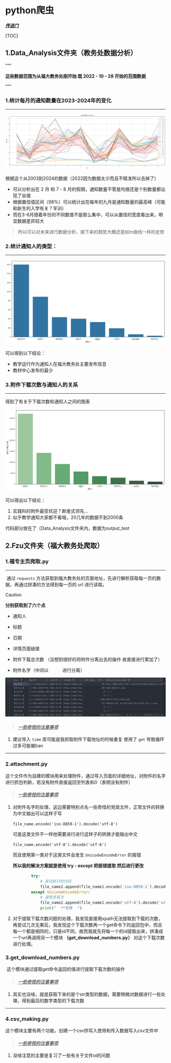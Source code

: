 # python爬虫



*<u>**传送门**</u>*

[TOC]

## 1.Data_Analysis文件夹（教务处数据分析）



”“”

**这些数据范围为从福大教务处刚开始 既 2022 - 10 - 28 开始的范围数据**

“”“

### 1.统计每月的通知数量在2023-2024年的变化

------

![p3](./picture/p3.png)



根据这个从2003到2024的数据（2022因为数据太少而且不精准所以去掉了）

- 可以分析出在 2 月 和 7 - 8 月的假期，通知数量不管是均值还是个别数量都出现了谷值
- 根据置信值区间（98%）可以统计出在每年的九月是通知数量的最高峰（可能和新生的入学有关？军训）
- 而在3-6月随着年份的不同数值不是那么集中，可以从置信的宽度看出来，明显数据差异较大



> 所以可以对未来进行数据分析，接下来的趋势大概还是如m曲线一样的走势

### 2.统计通知人的类型：

------





![p1](./picture/p1.png)

可以得到以下结论：

- 教学运行作为通知人在福大教务处主要发布信息
- 教材中心发布的最少



### 3.附件下载次数与通知人的关系

------

得到了有关于下载次数和通知人之间的图表

![p2](./picture/p2.png)

可以得出以下结论：

1. 实践科的附件最受欢迎？断崖式领先...
2. 似乎教学通知大家都不看哦，20几年的数据不到2000条



代码部分放在了（Data_Analysis文件夹内，数据为output_test



## 2.Fzu文件夹（福大教务处爬取）

### 1.福专主页爬取.py

------

​	通过    `requests`    方法获取到福大教务处的页面地址，先进行解析获取每一页的数据，再通过拼凑的方法得到每一页的 url 进行读取。

> [!CAUTION]
>
> **分别获取到了六个点**

- 通知人

- 标题

- 日期

- 详情页面链接

- 附件下载总次数 （没想到很好的将附件分离出去的操作 故直接进行累加了）

- 附件名字（中间以   `     `   进行分离）


![image-20241114191018350](.\picture\image-20241114191018350.png)




> #### ***<u>一些奇怪的注意事项</u>***

1. 建议导入 `time` 库可能是我抓取附件下载地址的时候重复 使用了 `get` 导致循环过多可能被ban







------

### 2.attachment.py

​	这个文件作为自建的模块用来处理附件，通过导入页面的详细地址，对附件的名字进行抓包判断，若没有附件直接返回空列表和0（表明没有附件）



> #### *<u>**一些奇怪的注意事项**</u>*

1. 对附件名字的处理，这边需要特别点名一些奇怪的党政文件，正常文件的转换为中文输出可以这样子写

   

   `file_name.encode('iso-8859-1').decode('utf-8')`

   

   可是这类文件不一样他需要进行进行这样子的转换才能输出中文

   

   `file_name.encode('utf-8').decode('utf-8')`

   

   而且使用第一类对于这类文件会发生  `UnicodeEncodeError` 的报错

   **所以我的解决方案就是使用  try - except 把报错提取 然后进行更改**

   ```python
           try:
               # 尝试执行的代码
               file_name2.append(file_name1.encode('iso-8859-1').decode('utf-8'))
           except UnicodeEncodeError:
               # 退而求其次
               file_name2.append(file_name1.encode('utf-8').decode('utf-8'))
               print("  **文件  ")
   ```

   

   

2.  对于提取下载次数问题的处理，我发现直接用xpath无法提取到下载的次数，再尝试几次无果后，我发现这个下载次数再一个get命令下的返回包中，而且每一个都是相同的，只是id不同，故而我就先将每一个的id提取出来，拼凑成一个url再调用另一个模块 **（get_download_numbers.py）** 对这个下载次数进行处理。






### 3.get_download_numbers.py

​	这个模块通过提取get命令返回的值进行提取下载次数的操作



> #### *<u>**一些奇怪的注意事项**</u>*

1. 其实也没啥，就是获取下来的是个str类型的数据，需要稍微对数据进行一些处理，得到最后的数字类型的下载次数







------

### 4.csv_making.py

​	这个模块主要有两个功能，创建一个csv供写入使用和传入数据写入csv文件中



> #### *<u>**一些奇怪的注意事项**</u>*

1. 没啥注意的主要是复习了一些有关于文件oi的问题